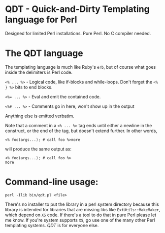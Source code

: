 # QDT - Quick-and-Dirty Templating language for Perl

Designed for limited Perl installations.  Pure Perl. No C compiler needed.

# The QDT language

The templating language is much like Ruby's `erb`, but of course what goes inside
the delimiters is Perl code.

`<% ... %>` - Logical code, like if-blocks and while-loops. Don't forget the `<% } %>` bits to end blocks.

`<%= ... %>` - Eval and emit the contained code.

`<%# ... %>` - Comments go in here, won't show up in the output

Anything else is emitted verbatim.

Note that a comment in a `<% ... %>` tag ends until either a
newline in the construct, or the end of the tag, but doesn't extend
further. In other words, 

    <% foo(args...); # call foo %>more

will produce the same output as:

    <% foo(args...); # call foo %>
    more


# Command-line usage:

    perl -Ilib bin/qdt.pl <file>

There's no installer to put the library in a perl system directory because this library
is intended for libraries that are missing libs like
`ExtUtils::MakeMaker`, which depend on `XS` code. If there's a tool to
do that in pure Perl please let me know.  If you're system supports
`XS`, go use one of the many other Perl templating systems. *QDT* is
for everyone else.

